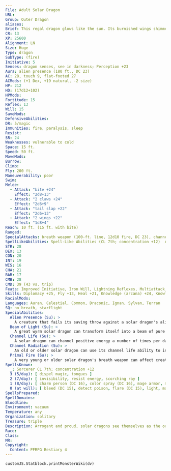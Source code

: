 ```yaml
---
File: Adult Solar Dragon
URL: 
Group: Outer Dragon
aliases: 
Brief: This regal dragon glows like the sun. Its burnished wings shimmer the color of flames, and a crown of horns decorates its head.
CR: 13
XP: 25600
Alignment: LN
Size: Huge
Type: dragon
SubType: (fire)
Initiative: 5
Senses: dragon senses, see in darkness; Perception +23
Aura: alien presence (180 ft., DC 23)
AC: 28, touch 9, flat-footed 27
ACMods: (+1 Dex, +19 natural, -2 size)
HP: 212
HD: (17d12+102)
HPMods: 
Fortitude: 15
Reflex: 13
Will: 15
SaveMods: 
DefensiveAbilities: 
DR: 5/magic
Immunities: fire, paralysis, sleep
Resist: 
SR: 24
Weaknesses: vulnerable to cold
Space: 15 ft.
Speed: 50 ft.
MoveMods: 
Burrow: 
Climb: 
Fly: 200 ft.
Maneuverability: poor
Swim: 
Melee: 
  - Attack: "bite +24"
    Effect: "2d8+13"
  - Attack: "2 claws +24"
    Effect: "2d6+9"
  - Attack: "tail slap +22"
    Effect: "2d6+13"
  - Attack: "2 wings +22"
    Effect: "1d8+4"
Reach: 10 ft. (15 ft. with bite)
Ranged: 
SpecialAttacks: breath weapon (100-ft. line, 12d10 fire, DC 23), channel life (8/day), crush, primal fire
SpellLikeAbilities: Spell-Like Abilities (CL 7th; concentration +12)  At Will-cup of dustAPG, detect magic, searing light
STR: 28
DEX: 13
CON: 20
INT: 19
WIS: 16
CHA: 21
BAB: 17
CMB: 28
CMD: 39 (43 vs. trip)
Feats: Improved Initiative, Iron Will, Lightning Reflexes, Multiattack, Power Attack, Quick ChannelUM, Selective Channeling, Silent Spell, Toughness
Skills: Diplomacy +25, Fly +13, Heal +21, Knowledge (arcana) +24, Knowledge (history) +24, Knowledge (nature) +24, Knowledge (planes) +24, Knowledge (religion) +24, Linguistics +9, Perception +23, Sense Motive +23
RacialMods: 
Languages: Auran, Celestial, Common, Draconic, Ignan, Sylvan, Terran
SQ: no breath, starflight
SpecialAbilities:
  Alien Presence (Su): >
    A creature that fails its saving throw against a solar dragon's alien presence is blinded for 5d6 rounds (or permanently if it has 4 Hit Dice or fewer).
  Beam of Light (Su): >
    A great wyrm solar dragon can transform itself into a beam of pure light and travel to any location it can see as a move action. This travel must be in a straight line, but otherwise the dragon can travel anywhere that light can enter.
  Channel Life (Su): >
    A solar dragon can channel positive energy a number of times per day equal to 3 + its Charisma modifier, using its age category + 2 as its cleric level. This energy can be used only to heal living creatures.
  Channel Radiation (Su): >
    An old or older solar dragon can use its channel life ability to instead channel radiation that deals an equal amount of damage to living creatures. A living creature that succeeds at a Fortitude save takes half damage.
  Primal Fire (Su): >
    A very young or older solar dragon's breath weapon can affect creatures normally immune or resistant to fire damage. A creature immune to fire damage still takes half damage from the breath weapon (no damage with a successful saving throw). A resistant creature's fire resistance is treated as 10 less than normal.
SpellsKnown:
  _: Sorcerer CL 7th; concentration +12
  3 (5/day): [ dispel magic, tongues ]
  2 (7/day): [ invisibility, resist energy, scorching ray ]
  1 (8/day): [ charm person (DC 16), color spray (DC 16), mage armor, magic missile, shield ]
  0 (at will): [ bleed (DC 15), detect poison, flare (DC 15), light, mage hand, prestidigitation, read magic ]
SpellsPrepared: 
SpellDomains: 
Bloodline: 
Environment: vacuum
Temperature: any
Organization: solitary
Treasure: triple
Description: Arrogant and proud, solar dragons see themselves as the originators of light and life in the vastness of space. They treat all living creatures as their own creations.
Race: 
Class: 
MR: 
Copyright:
  Content: PFRPG Bestiary 4
---
```

```dataviewjs
customJS.Statblock.printMonsterWiki(dv)
```
